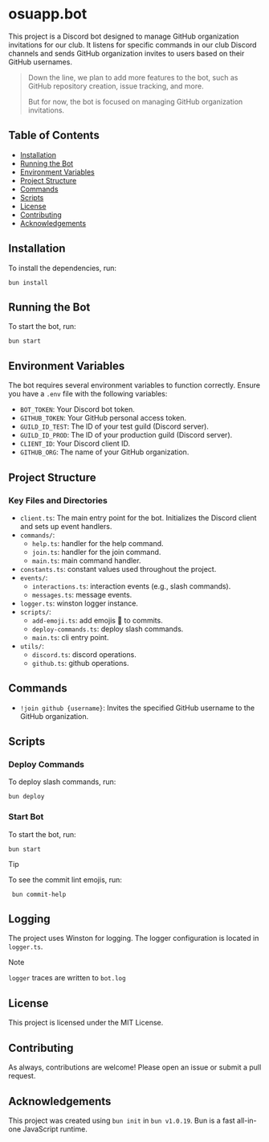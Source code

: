 # osuapp.bot

This project is a Discord bot designed to manage GitHub organization invitations for our club. It listens for specific commands in our club Discord channels and sends GitHub organization invites to users based on their GitHub usernames.

> Down the line, we plan to add more features to the bot, such as GitHub repository creation, issue tracking, and more.
> 
> But for now, the bot is focused on managing GitHub organization invitations.

## Table of Contents

- [Installation](#installation)
- [Running the Bot](#running-the-bot)
- [Environment Variables](#environment-variables)
- [Project Structure](#project-structure)
- [Commands](#commands)
- [Scripts](#scripts)
- [License](#license)
- [Contributing](#contributing)
- [Acknowledgements](#acknowledgements)

## Installation

To install the dependencies, run:

```
bun install
```

## Running the Bot

To start the bot, run:

```
bun start
```

## Environment Variables

The bot requires several environment variables to function correctly. Ensure you have a `.env` file with the following variables:

- `BOT_TOKEN`: Your Discord bot token.
- `GITHUB_TOKEN`: Your GitHub personal access token.
- `GUILD_ID_TEST`: The ID of your test guild (Discord server).
- `GUILD_ID_PROD`: The ID of your production guild (Discord server).
- `CLIENT_ID`: Your Discord client ID.
- `GITHUB_ORG`: The name of your GitHub organization.

## Project Structure

### Key Files and Directories

- `client.ts`: The main entry point for the bot. Initializes the Discord client and sets up event handlers.
- `commands/`:
  - `help.ts`: handler for the help command.
  - `join.ts`: handler for the join command.
  - `main.ts`: main command handler.
- `constants.ts`: constant values used throughout the project.
- `events/`: 
  - `interactions.ts`: interaction events (e.g., slash commands).
  - `messages.ts`: message events.
- `logger.ts`: winston logger instance.
- `scripts/`: 
  - `add-emoji.ts`: add emojis 🍦 to commits.
  - `deploy-commands.ts`: deploy slash commands.
  - `main.ts`: cli entry point.
- `utils/`: 
  - `discord.ts`: discord operations.
  - `github.ts`: github operations.

## Commands

- `!join github {username}`: Invites the specified GitHub username to the GitHub organization.

## Scripts

### Deploy Commands

To deploy slash commands, run:

```
bun deploy
```

### Start Bot

To start the bot, run:

```
bun start
```

> [!TIP]
> To see the commit lint emojis, run:
> ```
>  bun commit-help
> ```

## Logging

The project uses Winston for logging. The logger configuration is located in `logger.ts`.

> [!NOTE]
> `logger` traces are written to `bot.log`

## License

This project is licensed under the MIT License.

## Contributing

As always, contributions are welcome! Please open an issue or submit a pull request.

## Acknowledgements

This project was created using `bun init` in `bun v1.0.19`. Bun is a fast all-in-one JavaScript runtime.
